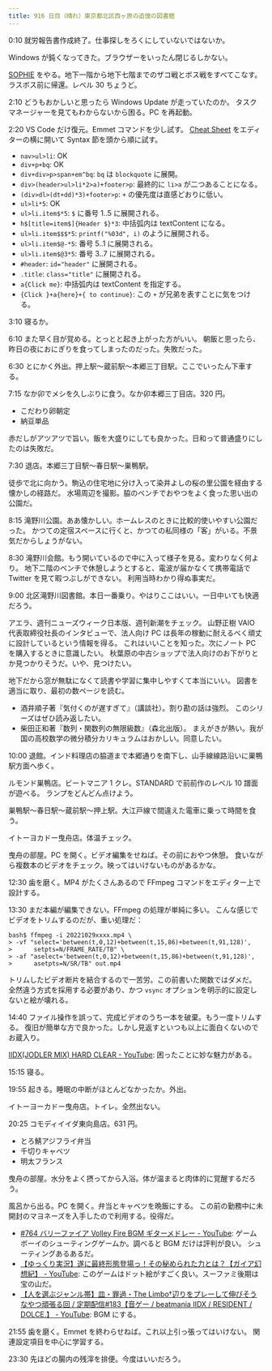 ```yaml
---
title: 916 日目（晴れ）東京都北区西ヶ原の追憶の図書館
---
```


0:10 就労報告書作成終了。仕事探しをろくにしていないではないか。

Windows が鈍くなってきた。ブラウザーをいったん閉じるしかない。

[SOPHIE][dtp22b] をやる。地下一階から地下七階までのザコ戦とボス戦をすべてこなす。
ラスボス前に帰還。レベル 30 ちょうど。

2:10 どうもおかしいと思ったら Windows Update が走っていたのか。
タスクマネージャーを見てもわからないから困る。PC を再起動。

2:20 VS Code だけ復元。Emmet コマンドを少し試す。
[Cheat Sheet](https://docs.emmet.io/cheat-sheet/) をエディターの横に開いて Syntax
節を頭から順に試す。

* `nav>ul>li`: OK
* `div+p+bq`: OK
* `div+div>p>span+em^bq`: `bq` は `blockquote` に展開。
* `div>(header>ul>li*2>a)+footer>p`: 最終的に `li>a` が二つあることになる。
* `(div>dl>(dt+dd)*3)+footer>p`: `+` の優先度は直感どおりに低い。
* `ul>li*5`: OK
* `ul>li.item$*5`: `$` に番号 1..5 に展開される。
* `h$[title=item$]{Header $}*3`: 中括弧内は textContent になる。
* `ul>li.item$$$*5`: `printf("%03d", i)` のように展開される。
* `ul>li.item$@-*5`: 番号 5..1 に展開される。
* `ul>li.item$@3*5`: 番号 3..7 に展開される。
* `#header`: `id="header"` に展開される。
* `.title`: `class="title"` に展開される。
* `a{Click me}`: 中括弧内は textContent を指定する。
* `{Click }+a{here}+{ to continue}`: この `+` が兄弟を表すことに気をつける。

3:10 寝るか。

6:10 また早く目が覚める。とっとと起き上がった方がいい。
朝飯と思ったら、昨日の夜におにぎりを食ってしまったのだった。失敗だった。

6:30 とにかく外出。押上駅～蔵前駅～本郷三丁目駅。ここでいったん下車する。

7:15 なか卯でメシを久しぶりに食う。なか卯本郷三丁目店。320 円。

* こだわり卵朝定
* 納豆単品

赤だしがアツアツで旨い。飯を大盛りにしても良かった。日和って普通盛りにしたのは失敗だ。

7:30 退店。本郷三丁目駅～春日駅～巣鴨駅。

徒歩で北に向かう。駒込の住宅地に分け入って染井よしの桜の里公園を経由する懐かしの経路だ。
水場周辺を撮影。脇のベンチでおやつをよく食った思い出の公園だ。

8:15 滝野川公園。ああ懐かしい。ホームレスのときに比較的使いやすい公園だった。
かつての定宿スペースに行くと、かつての私同様の「客」がいる。不景気だからしょうがない。

8:30 滝野川会館。もう開いているので中に入って様子を見る。変わりなく何より。
地下二階のベンチで休憩しようとすると、電波が届かなくて携帯電話で Twitter を見て暇つぶしができない。
利用当時わかり得ぬ事実だ。

9:00 北区滝野川図書館。本日一番乗り。やはりここはいい。一日中いても快適だろう。

アエラ、週刊ニューズウィーク日本版、週刊新潮をチェック。
山野正樹 VAIO 代表取締役社長のインタビューで、法人向け PC は長年の稼動に耐えるべく頑丈に設計しているという情報を得る。
これはいいことを知った。次にノート PC を購入するときに意識したい。
秋葉原の中古ショップで法人向けのお下がりとか見つかりそうだ。いや、見つけたい。

地下だから窓が無駄になくて読書や学習に集中しやすくて本当にいい。
図書を適当に取り、最初の数ページを読む。

* 酒井順子著『気付くのが遅すぎて』（講談社）。割り勘の話は強烈。
  このシリーズはぜひ読み返したい。
* 柴田正和著『数列・関数列の無限級数』（森北出版）。
  まえがきが熱い。我が国の高校数学の微分積分カリキュラムはおかしい。同意したい。

10:00 退館。インド料理店の脇道まで本郷通りを南下し、山手線線路沿いに巣鴨駅方面へ歩く。

ルモンド巣鴨店。ビートマニア 1 クレ。STANDARD で前前作のレベル 10 譜面が遊べる。
ランプをどんどん点けよう。

巣鴨駅～春日駅～蔵前駅～押上駅。大江戸線で間違えた電車に乗って時間を食う。

イトーヨカドー曳舟店。体温チェック。

曳舟の部屋。PC を開く。ビデオ編集をせねば。その前におやつ休憩。
食いながら複数本のビデオをチェック。映ってはいけないものがあるかな。

12:30 歯を磨く。MP4 がたくさんあるので FFmpeg コマンドをエディター上で設計する。

13:30 まだ本編が編集できない。FFmpeg の処理が単純に多い。
こんな感じでビデオをトリムするのだが、重い処理だ：

```console
bash$ ffmpeg -i 20221029xxxx.mp4 \
> -vf "select='between(t,0,12)+between(t,15,86)+between(t,91,128)',
>      setpts=N/FRAME_RATE/TB" \
> -af "aselect='between(t,0,12)+between(t,15,86)+between(t,91,128)',
>      asetpts=N/SR/TB" out.mp4
```

トリムしたビデオ断片を結合するので一苦労。この前書いた関数ではダメだ。
全然違う方式を採用する必要があり、かつ `vsync` オプションを明示的に設定しないと絵が壊れる。

14:40 ファイル操作を誤って、完成ビデオのうち一本を破棄。もう一度トリムする。
復旧が簡単な方で良かった。しかし見返すといつも以上に面白くないのでお蔵入り。

[IIDX(JODLER MIX) HARD CLEAR - YouTube](https://www.youtube.com/watch?v=82wHUrhv2HQ):
困ったことに妙な魅力がある。

15:15 寝る。

19:55 起きる。睡眠の中断がほとんどなかったか。外出。

イトーヨーカドー曳舟店。トイレ。全然出ない。

20:25 コモディイイダ東向島店。631 円。

* とろ鯖アジフライ弁当
* 千切りキャベツ
* 明太フランス

曳舟の部屋。水分をよく摂ってから入浴。体が温まると肉体的に覚醒するだろう。

風呂から出る。PC を開く。弁当とキャベツを晩飯にする。
この前の勤務中に未開封のマヨネーズを入手したので利用する。役得だ。

* [&#x23;764 バリーファイア Volley Fire BGM ギターメドレー - YouTube](https://www.youtube.com/watch?v=XCXw94Ahsvw):
  ゲームボーイのシューティングゲームか。調べると BGM だけは評判が良い。
  シューティングあるあるだ。
* [【ゆっくり実況】遂に最終形態登場っ！その秘められた力とは？【ガイア幻想紀】 - YouTube](https://www.youtube.com/watch?v=G7G07wpPLyA):
  このゲームはドット絵がすごく良い。スーファミ後期は宝の山だ。
* [【人を選ぶジャンル帯】皿・罪過・The Limbo†辺りをプレーして伸びそうなやつ頑張る回 / 定期配信&#x23;183【音ゲー / beatmania IIDX / RESIDENT / DOLCE.】 - YouTube](https://www.youtube.com/watch?v=yi87_ulcOfA):
  BGM にする。

21:55 歯を磨く。Emmet を終わらせねば。これ以上引っ張ってはいけない。
関連設定項目を中心に学習する。

23:30 先ほどの腸内の残滓を排便。今度はいいだろう。

[dtp22b]: https://www.dlsite.com/maniax/work/=/product_id/RJ424807/
